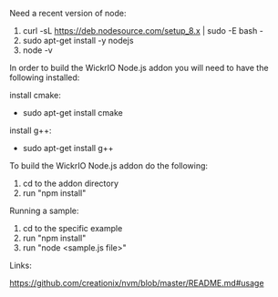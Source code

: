 Need a recent version of node:

1. curl -sL https://deb.nodesource.com/setup_8.x | sudo -E bash -
2. sudo apt-get install -y nodejs
3. node -v


In order to build the WickrIO Node.js addon you will need to have the following installed:

install cmake:
- sudo apt-get install cmake

install g++:
- sudo apt-get install g++



To build the WickrIO Node.js addon do the following:
1. cd to the addon directory
2. run "npm install"

Running a sample:
1. cd to the specific example
2. run "npm install"
3. run "node <sample.js file>"



Links:

https://github.com/creationix/nvm/blob/master/README.md#usage
